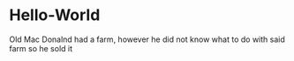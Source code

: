 # Hello-World 
Old Mac Donalnd had a farm, however he did not know what to do with said farm so he sold it
